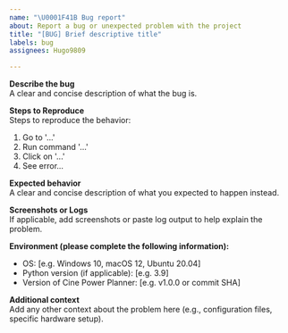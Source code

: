 ```yaml
---
name: "\U0001F41B Bug report"
about: Report a bug or unexpected problem with the project
title: "[BUG] Brief descriptive title"
labels: bug
assignees: Hugo9809

---
```


**Describe the bug**  
A clear and concise description of what the bug is.

**Steps to Reproduce**  
Steps to reproduce the behavior:
1. Go to '...'
2. Run command '...'
3. Click on '...'
4. See error...

**Expected behavior**  
A clear and concise description of what you expected to happen instead.

**Screenshots or Logs**  
If applicable, add screenshots or paste log output to help explain the problem.

**Environment (please complete the following information):**  
- OS: [e.g. Windows 10, macOS 12, Ubuntu 20.04]  
- Python version (if applicable): [e.g. 3.9]  
- Version of Cine Power Planner: [e.g. v1.0.0 or commit SHA]  

**Additional context**  
Add any other context about the problem here (e.g., configuration files, specific hardware setup).
